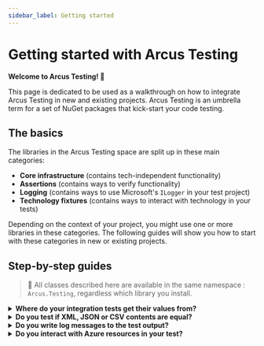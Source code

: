 ```yaml
---
sidebar_label: Getting started
---
```


# Getting started with Arcus Testing
**Welcome to Arcus Testing! 🎉**

This page is dedicated to be used as a walkthrough on how to integrate Arcus Testing in new and existing projects.
Arcus Testing is an umbrella term for a set of NuGet packages that kick-start your code testing. 

## The basics
The libraries in the Arcus Testing space are split up in these main categories:
- **Core infrastructure** (contains tech-independent functionality)
- **Assertions** (contains ways to verify functionality)
- **Logging** (contains ways to use Microsoft's `ILogger` in your test project)
- **Technology fixtures** (contains ways to interact with technology in your tests)

Depending on the context of your project, you might use one or more libraries in these categories.
The following guides will show you how to start with these categories in new or existing projects.

## Step-by-step guides
> 🎉 All classes described here are available in the same namespace : `Arcus.Testing`, regardless which library you install.


<details>
  <summary><strong>Where do your integration tests get their values from?</strong></summary>

  Usually, integration tests projects need to have configuration values: HTTP endpoints of deployed applications, access keys to authenticate to a deployed service... In your project, these values might come in from environment variables, `appsettings.json` files, or other places.

  ⚡ Arcus Testing provides a `TestConfig` class that implements Microsoft's `IConfiguration`. This class already has the `appsettings.json` and optional (local) `appsetting.local.json` files embedded upon creation. Meaning that you don't have to re-create this in each test project.

  1. Install the `Arcus.Testing.Core` NuGet package;
  2. Locate the place where your tests retrieve their values;
  3. Use the `var config = TestConfig.Create()` to create a default instance;
  4. Use the common `config["Your:Config:Key]` syntax to retrieve your value.
  
  > 🔗 See [the dedicated feature documentation](./03-Features/01-core.md) for more information on this `Arcus.Testing.Core` package and what other common test operations you repeatably use, like polling, reading local files, etc.

</details>

<details>
  <summary><strong>Do you test if XML, JSON or CSV contents are equal?</strong></summary>
  Integration tests usually use content types like XML, JSON or CSV to pass data between systems. When asserting on whether the system used or transformed the data correctly, you have to do an 'equal' check on that data. The problem arises when elements are in a different order, have different casing or contain values that you don't care about, but are there anyway.

  ⚡ Arcus Testing provides several `Assert[Xml/Json/Csv].Equal` classes to make this equalization check easier for you. Fully customizable with options to ignore elements, node order, and each time with a clear assertion failure message (including line number and element names) on what part is considered 'not equal'.

  1. Install the `Arcus.Testing.Assert` NuGet package;
  2. Locate the places where you do an equalization check;
  3. Load both the expected and actual contents as `string` (or `JsonNode`, `XmlDocument`...);
  4. Use the `Assert[Xml/Json/Csv].Equal` method to check for equality.

  > 🔗 See [the dedicated feature documentation](./03-Features/02-assertion.mdx) for more information on this `Arcus.Testing.Assert` package and what other equalization and failure reporting options you can use.

</details>

<details>
  <summary><strong>Do you write log messages to the test output?</strong></summary>
  The test output is usually the first place you look when a test fails. Either the testing framework has written the exception message to the output, and assertion method has collected some failure message, or you have written some necessary context to understand (without debugging) why a test failed.

  Testing frameworks all have their different ways of writing log messages to the test output, which means that each piece of test code that interacts with these test framework-specifics, is more tightly coupled to that framework.

  ⚡ Arcus Testing provides a way to use Microsoft's `ILogger` infrastructure in your tests instead of relying on test framework specifics. This way, you are free to write framework-independent test infrastructure.
It also helps with passing arguments to implementation code that relies on `ILogger`.

  1. Install the `Arcus.Testing.Logging.[Xunit/NUnit/MSTest]` package, according to your test framework;
  2. Locate the places where you pass an `ILogger` or use the test framework-dependent logger.
  3. Create an `new Xunit/NUnit/MSTestTestLogger(...)` instance that takes in the framework dependent logger.
  4. Now, use the `ILogger`-implemented test logger instead.

  > 🔗 See [the dedicated feature documentation](./03-Features/03-logging.mdx) for more information on these `Arcus.Testing.Logging.[Xunit/NUnit/MSTest]` packages.

</details>

<details>
  <summary><strong>Do you interact with Azure resources in your test?</strong></summary>
  Integration-like tests (meaning: tests that interact with resources outside the code environment), often need additional test infrastructure to interact with those resources in a test-friendly way. If a resource store a state, you might want to clear the state at the end of the test, for example.

  ⚡ Arcus Testing provides several Azure technology-specific packages that helps with this interaction. If your system is interacting with Azure Blob storage, you can use the `TemporaryBlobContainer` in the `Arcus.Testing.Storage.Blob` package, which clears up any lingering state before/after the actual test.

  In the same fashion, Arcus Testing has packages for all sorts of Azure technologies, each time with the test-usability in mind.

  > 🔗 See the following dedicated feature documentation pages for more information on interacting with your technology in your test:
  > * [Storage Account](./03-Features/04-Storage/01-storage-account.mdx)
  > * [Data Factory](./03-Features/06-Integration/01-data-factory.mdx)
  > * See the sidebar for more technologies.

</details>